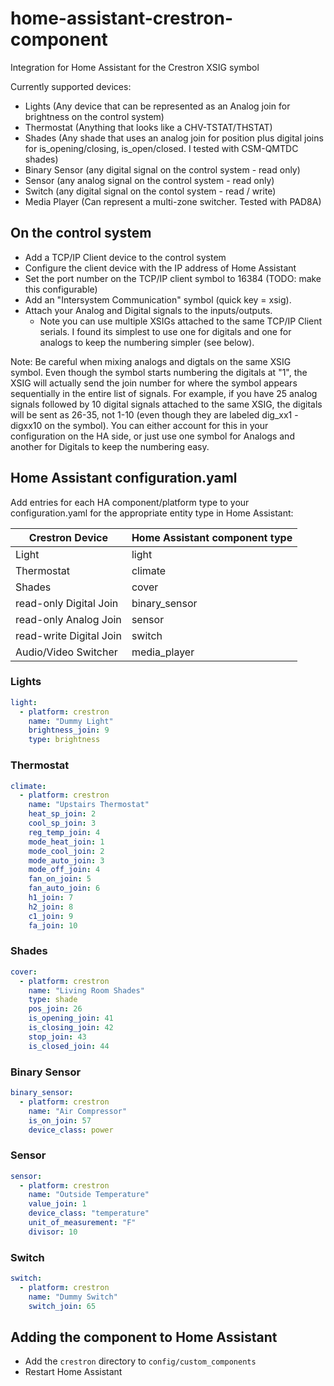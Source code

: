 # home-assistant-crestron-component
Integration for Home Assistant for the Crestron XSIG symbol

Currently supported devices:
  - Lights (Any device that can be represented as an Analog join for brightness on the control system)
  - Thermostat (Anything that looks like a CHV-TSTAT/THSTAT)
  - Shades (Any shade that uses an analog join for position plus digital joins for is_opening/closing, is_open/closed.  I tested with CSM-QMTDC shades)
  - Binary Sensor (any digital signal on the control system - read only)
  - Sensor (any analog signal on the control system - read only)
  - Switch (any digital signal on the contol system - read / write)
  - Media Player (Can represent a multi-zone switcher.  Tested with PAD8A)

## On the control system
 - Add a TCP/IP Client device to the control system
 - Configure the client device with the IP address of Home Assistant
 - Set the port number on the TCP/IP client symbol to 16384 (TODO: make this configurable)
 - Add an "Intersystem Communication" symbol (quick key = xsig).
 - Attach your Analog and Digital signals to the inputs/outputs.
   - Note you can use multiple XSIGs attached to the same TCP/IP Client serials.  I found its simplest to use one for digitals and one for analogs to keep the numbering simpler (see below).
  
Note: Be careful when mixing analogs and digtals on the same XSIG symbol.  Even though the symbol starts numbering the digitals at "1", the XSIG will actually send the join number for where the symbol appears sequentially in the entire list of signals.  For example, if you have 25 analog signals followed by 10 digital signals attached to the same XSIG, the digitals will be sent as 26-35, not 1-10 (even though they are labeled dig_xx1 - digxx10 on the symbol).  You can either account for this in your configuration on the HA side, or just use one symbol for Analogs and another for Digitals to keep the numbering easy.
 
## Home Assistant configuration.yaml

Add entries for each HA component/platform type to your configuration.yaml for the appropriate entity type in Home Assistant:

|Crestron Device|Home Assistant component type|
|---|---|
|Light|light|
|Thermostat|climate|
|Shades|cover|
|read-only Digital Join|binary_sensor|
|read-only Analog Join|sensor|
|read-write Digital Join|switch|
|Audio/Video Switcher|media_player|

### Lights

```yaml
light:
  - platform: crestron
    name: "Dummy Light"
    brightness_join: 9
    type: brightness
```

### Thermostat

```yaml
climate:
  - platform: crestron
    name: "Upstairs Thermostat"
    heat_sp_join: 2
    cool_sp_join: 3
    reg_temp_join: 4
    mode_heat_join: 1
    mode_cool_join: 2
    mode_auto_join: 3
    mode_off_join: 4
    fan_on_join: 5
    fan_auto_join: 6
    h1_join: 7
    h2_join: 8
    c1_join: 9
    fa_join: 10
```

### Shades

```yaml
cover:
  - platform: crestron
    name: "Living Room Shades"
    type: shade
    pos_join: 26
    is_opening_join: 41
    is_closing_join: 42
    stop_join: 43
    is_closed_join: 44
```

### Binary Sensor

```yaml
binary_sensor:
  - platform: crestron
    name: "Air Compressor"
    is_on_join: 57
    device_class: power
```

### Sensor

```yaml
sensor:
  - platform: crestron
    name: "Outside Temperature"
    value_join: 1
    device_class: "temperature"
    unit_of_measurement: "F"
    divisor: 10
```

### Switch

```yaml
switch:
  - platform: crestron
    name: "Dummy Switch"
    switch_join: 65
```

## Adding the component to Home Assistant

  - Add the `crestron` directory to `config/custom_components`
  - Restart Home Assistant
